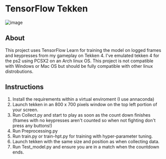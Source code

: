 # TensorFlow Tekken
![image](https://github.com/danlove99/TFTekken/blob/master/banner.jpg)

## About
This project uses TensorFlow Learn for training the model on logged frames and keypresses from my gameplay on Tekken 4. 
I've emulated tekken 4 for the ps2 using PCSX2 on an Arch linux OS. This project is not compatible with Windows or Mac OS but should 
be fully compatible with other linux distrobutions.

## Instructions
1. Install the requirements within a virtual enviroment (I use annaconda)
2. Launch tekken in an 800 x 700 pixels window on the top left portion of your screen.
3. Run Collect.py and start to play as soon as the count down finishes (frames with no keypresses aren't counted so when not fighting don't press any buttons!)
4. Run Preprocessing.py 
5. Run train.py or train-hpt.py for training with hyper-parameter tuning.
6. Launch tekken with the same size and position as when collecting data.
7. Run Test_model.py and ensure you are in a match when the countdown ends.
